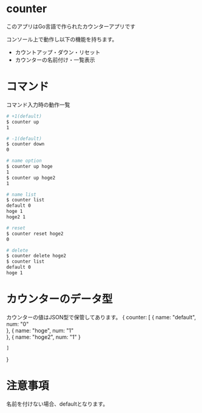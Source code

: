 # counter

このアプリはGo言語で作られたカウンターアプリです

コンソール上で動作し以下の機能を持ちます。

* カウントアップ・ダウン・リセット
* カウンターの名前付け・一覧表示

# コマンド

コマンド入力時の動作一覧

``` sh
# +1(default)
$ counter up
1

# -1(default)
$ counter down
0

# name option
$ counter up hoge
1
$ counter up hoge2
1

# name list
$ counter list
default 0
hoge 1
hoge2 1

# reset
$ counter reset hoge2
0

# delete
$ counter delete hoge2
$ counter list
default 0
hoge 1

```

# カウンターのデータ型

カウンターの値はJSON型で保管してあります。
{
    counter: [
        {
          name: "default",
          num: "0"     
        },
        {
          name: "hoge",
          num: "1"     
        },
        {
          name: "hoge2",
          num: "1"
        }

    ]
}

# 注意事項

名前を付けない場合、defaultとなります。  


